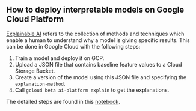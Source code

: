 ## How to deploy interpretable models on Google Cloud Platform

[Explainable AI](https://cloud.google.com/explainable-ai) refers to the collection of methods and techniques which enable a human to understand why a model is giving specific results. This can be done in Google Cloud with the following steps:

1. Train a model and deploy it on GCP.
2. Upload a JSON file that contains baseline feature values to a Cloud Storage Bucket.
3. Create a version of the model using this JSON file and specifying the `explanation-method`.
4. Call `gcloud beta ai-platform explain` to get the explanations.

The detailed steps are found in this [notebook](TODO).
